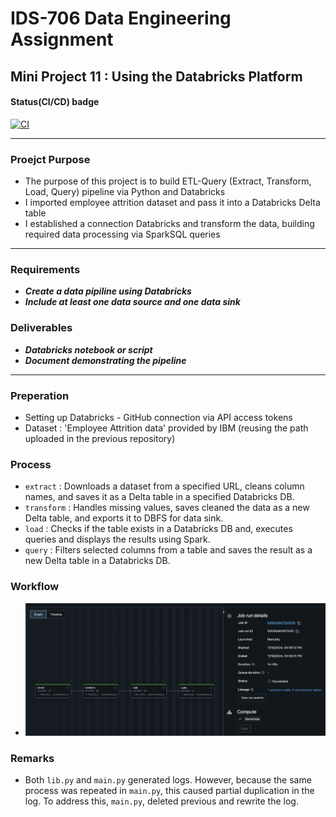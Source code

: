 # IDS-706 Data Engineering Assignment
## Mini Project 11 : Using the Databricks Platform

#### Status(CI/CD) badge 
[![CI](https://github.com/nogibjj/Mini_PJT_11_Using_the_Databricks_Platform/actions/workflows/cicd.yml/badge.svg)](https://github.com/nogibjj/Mini_PJT_11_Using_the_Databricks_Platform/actions/workflows/cicd.yml)

---------
### Proejct Purpose

- The purpose of this project is to build ETL-Query (Extract, Transform, Load, Query) pipeline via Python and Databricks
- I imported employee attrition dataset and pass it into a Databricks Delta table
- I established a connection Databricks and transform the data, building required data processing via SparkSQL queries

-----

### Requirements

* ***Create a data pipiline using Databricks***
* ***Include at least one data source and one data sink***

### Deliverables

* ***Databricks notebook or script***
* ***Document demonstrating the pipeline***

--------

### Preperation
* Setting up Databricks - GitHub connection via API access tokens 
* Dataset : 'Employee Attrition data' provided by IBM (reusing the path uploaded in the previous repository)

### Process

* `extract` : Downloads a dataset from a specified URL, cleans column names, and saves it as a Delta table in a specified Databricks DB.
* `transform` : Handles missing values, saves cleaned the data as a new Delta table, and exports it to DBFS for data sink.
* `load` : Checks if the table exists in a Databricks DB and, executes queries and displays the results using Spark. 
* `query` : Filters selected columns from a table and saves the result as a new Delta table in a Databricks DB.

### Workflow
* ![alttext](Databrick_pipeline.png)

### Remarks
* Both `lib.py` and `main.py` generated logs. However, because the same process was repeated in `main.py`, this caused partial duplication in the log. To address this, `main.py`, deleted previous and rewrite the log.




